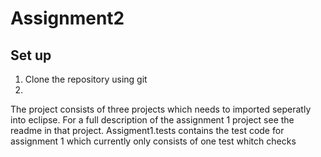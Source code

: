 # Assignment2

## Set up
1. Clone the repository using git
2. 


<p>
  The project consists of three projects which needs to imported seperatly into eclipse. For a full description of the assignment 1 project see the readme in that project.
  Assigment1.tests contains the test code for assignment 1 which currently only consists of one test whitch checks 
</p>
